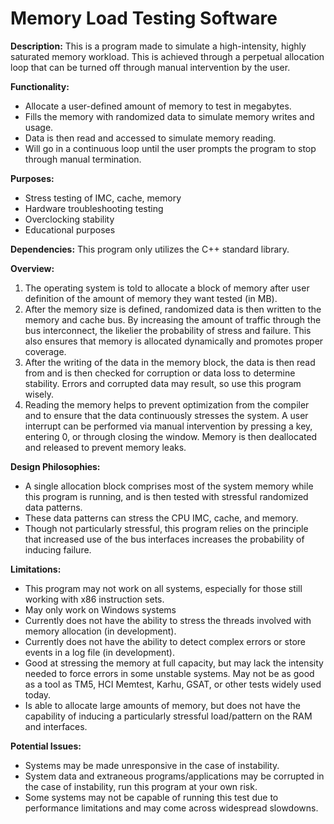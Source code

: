 # Memory Load Testing Software

**Description:** This is a program made to simulate a high-intensity, highly saturated memory workload. This is achieved through a perpetual allocation loop that can be turned off through manual intervention by the user. 

**Functionality:**
  - Allocate a user-defined amount of memory to test in megabytes.
  - Fills the memory with randomized data to simulate memory writes and usage.
  - Data is then read and accessed to simulate memory reading.
  - Will go in a continuous loop until the user prompts the program to stop through manual termination. 

**Purposes:**
  - Stress testing of IMC, cache, memory
  - Hardware troubleshooting testing
  - Overclocking stability
  - Educational purposes 

**Dependencies:** This program only utilizes the C++ standard library. 

**Overview:**
1. The operating system is told to allocate a block of memory after user definition of the amount of memory they want tested (in MB).
2. After the memory size is defined, randomized data is then written to the memory and cache bus. By increasing the amount of traffic through the bus interconnect, the likelier the probability of stress and failure. This also ensures that memory is allocated dynamically and promotes proper coverage.
3. After the writing of the data in the memory block, the data is then read from and is then checked for corruption or data loss to determine stability. Errors and corrupted data may result, so use this program wisely.
4. Reading the memory helps to prevent optimization from the compiler and to ensure that the data continuously stresses the system. A user interrupt can be performed via manual intervention by pressing a key, entering 0, or through closing the window. Memory is then deallocated and released to prevent memory leaks. 

**Design Philosophies:** 
  - A single allocation block comprises most of the system memory while this program is running, and is then tested with stressful randomized data patterns.
  - These data patterns can stress the CPU IMC, cache, and memory.
  - Though not particularly stressful, this program relies on the principle that increased use of the bus interfaces increases the probability of inducing failure. 

**Limitations:** 
  - This program may not work on all systems, especially for those still working with x86 instruction sets.
  - May only work on Windows systems
  - Currently does not have the ability to stress the threads involved with memory allocation (in development).
  - Currently does not have the ability to detect complex errors or store events in a log file (in development).
  - Good at stressing the memory at full capacity, but may lack the intensity needed to force errors in some unstable systems. May not be as good as a tool as TM5, HCI Memtest, Karhu, GSAT, or other tests widely used today.
  - Is able to allocate large amounts of memory, but does not have the capability of inducing a particularly stressful load/pattern on the RAM and interfaces. 

**Potential Issues:** 
  - Systems may be made unresponsive in the case of instability.
  - System data and extraneous programs/applications may be corrupted in the case of instability, run this program at your own risk.
  - Some systems may not be capable of running this test due to performance limitations and may come across widespread slowdowns.
